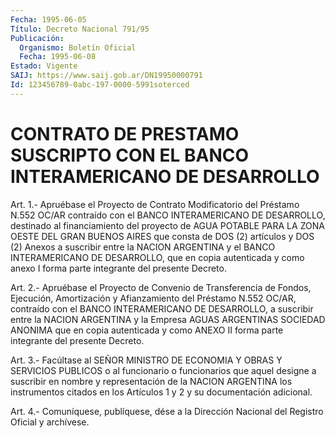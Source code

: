 ```yaml
---
Fecha: 1995-06-05
Título: Decreto Nacional 791/95
Publicación:
  Organismo: Boletín Oficial
  Fecha: 1995-06-08
Estado: Vigente
SAIJ: https://www.saij.gob.ar/DN19950000791
Id: 123456789-0abc-197-0000-5991soterced
---
```

# CONTRATO DE PRESTAMO SUSCRIPTO CON EL BANCO INTERAMERICANO DE DESARROLLO

<a id="1"></a>
Art.  1.-  Apruébase el Proyecto de Contrato Modificatorio del Préstamo N.552 OC/AR  contraído  con  el  BANCO  INTERAMERICANO  DE DESARROLLO,  destinado  al  financiamiento  del  proyecto  de  AGUA POTABLE  PARA LA ZONA OESTE DEL GRAN BUENOS AIRES que consta de DOS (2) artículos  y  DOS  (2)  Anexos  a  suscribir  entre  la  NACION ARGENTINA  y  el  BANCO  INTERAMERICANO DE DESARROLLO, que en copia autenticada y como anexo I  forma  parte  integrante  del  presente Decreto.

<a id="2"></a>
Art. 2.- Apruébase el Proyecto de Convenio de Transferencia de Fondos,  Ejecución, Amortización y Afianzamiento del Préstamo N.552 OC/AR, contraído  con  el  BANCO  INTERAMERICANO  DE  DESARROLLO, a suscribir  entre la NACION ARGENTINA y la Empresa AGUAS  ARGENTINAS SOCIEDAD ANONIMA  que  en  copia  autenticada y como ANEXO II forma parte integrante del presente Decreto.

<a id="3"></a>
Art.  3.-  Facúltase  al  SEÑOR MINISTRO DE ECONOMIA Y OBRAS Y SERVICIOS  PUBLICOS  o  al funcionario  o  funcionarios  que  aquel designe  a  suscribir  en nombre  y  representación  de  la  NACION ARGENTINA los instrumentos  citados  en  los  Artículos  1 y 2 y su documentación adicional.

<a id="4"></a>
Art. 4.- Comuníquese, publíquese, dése a la Dirección Nacional del Registro Oficial y archívese.